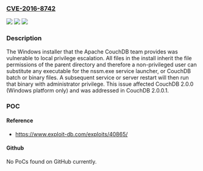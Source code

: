 ### [CVE-2016-8742](https://cve.mitre.org/cgi-bin/cvename.cgi?name=CVE-2016-8742)
![](https://img.shields.io/static/v1?label=Product&message=Apache%20CouchDB&color=blue)
![](https://img.shields.io/static/v1?label=Version&message=2.0.0%20(Windows%20platform%20only)%20&color=brightgreen)
![](https://img.shields.io/static/v1?label=Vulnerability&message=File%20permissions&color=brightgreen)

### Description

The Windows installer that the Apache CouchDB team provides was vulnerable to local privilege escalation. All files in the install inherit the file permissions of the parent directory and therefore a non-privileged user can substitute any executable for the nssm.exe service launcher, or CouchDB batch or binary files. A subsequent service or server restart will then run that binary with administrator privilege. This issue affected CouchDB 2.0.0 (Windows platform only) and was addressed in CouchDB 2.0.0.1.

### POC

#### Reference
- https://www.exploit-db.com/exploits/40865/

#### Github
No PoCs found on GitHub currently.


